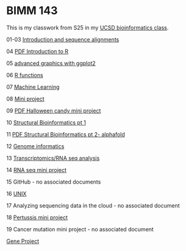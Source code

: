 # BIMM 143
This is my classwork from S25 in my [UCSD bioinformatics class](https://bioboot.github.io/bimm143_S25/). 

01-03 [Introduction and sequence alignments](https://github.com/rzuhars/BIMM143_new/tree/main/Class%201-3)

04 [PDF Introduction to R](https://github.com/rzuhars/BIMM143_new/blob/main/class04/class04.pdf)

05 [advanced graphics with ggplot2](https://github.com/rzuhars/BIMM143_new/blob/main/class05/class05.md)

06 [R functions](https://github.com/rzuhars/BIMM143_new/blob/main/class06/class06.md)

07 [Machine Learning](https://github.com/rzuhars/BIMM143_new/blob/main/Class07/Class07.md)

08 [Mini project](https://github.com/rzuhars/BIMM143_new/blob/main/class08/Class08.md)

09 [PDF Halloween candy mini project](https://github.com/rzuhars/BIMM143_new/blob/main/class09/Class%2009-%20Halloween%20Candy%20Mini%20Project%20-%20class09.pdf)

10 [Structural Bioinformatics pt 1](https://github.com/rzuhars/BIMM143_new/blob/main/class10/class10.md)

11 [PDF Structural Bioinformatics pt 2- alphafold](https://github.com/rzuhars/BIMM143_new/blob/main/class10/Class11.md)

12 [Genome informatics](https://github.com/rzuhars/BIMM143_new/blob/main/class12/Class12.md)

13 [Transcriptomics/RNA seq analysis](https://github.com/rzuhars/BIMM143_new/blob/main/class13/Class13.md)

14 [RNA seq mini project](https://github.com/rzuhars/BIMM143_new/blob/main/class14/class14.md)

15 GitHub - no associated documents

16 [UNIX](https://github.com/rzuhars/BIMM143_new/blob/main/class16/class16homework.md)

17 Analyzing sequencing data in the cloud - no associated document

18 [Pertussis mini project](https://github.com/rzuhars/BIMM143_new/blob/main/class18/class18.md)

19 Cancer mutation mini project - no associated document

[Gene Project](https://github.com/rzuhars/BIMM143_new/tree/main/geneproject)

